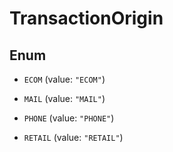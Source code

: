 
# TransactionOrigin

## Enum


* `ECOM` (value: `"ECOM"`)

* `MAIL` (value: `"MAIL"`)

* `PHONE` (value: `"PHONE"`)

* `RETAIL` (value: `"RETAIL"`)



